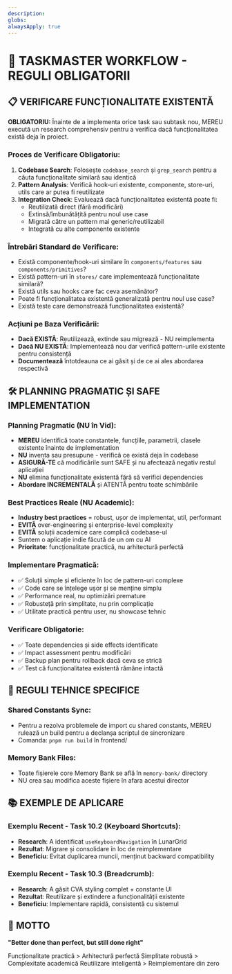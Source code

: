 ```yaml
---
description: 
globs: 
alwaysApply: true
---
```

# 🎯 TASKMASTER WORKFLOW - REGULI OBLIGATORII

## 📋 VERIFICARE FUNCȚIONALITATE EXISTENTĂ

**OBLIGATORIU:** Înainte de a implementa orice task sau subtask nou, MEREU execută un research comprehensiv pentru a verifica dacă funcționalitatea există deja în proiect.

### Proces de Verificare Obligatoriu:
1. **Codebase Search**: Folosește `codebase_search` și `grep_search` pentru a căuta funcționalitate similară sau identică
2. **Pattern Analysis**: Verifică hook-uri existente, componente, store-uri, utils care ar putea fi reutilizate
3. **Integration Check**: Evaluează dacă funcționalitatea existentă poate fi:
   - Reutilizată direct (fără modificări)
   - Extinsă/îmbunătățită pentru noul use case
   - Migrată către un pattern mai generic/reutilizabil
   - Integrată cu alte componente existente

### Întrebări Standard de Verificare:
- Există componente/hook-uri similare în `components/features` sau `components/primitives`?
- Există pattern-uri în `stores/` care implementează funcționalitate similară?
- Există utils sau hooks care fac ceva asemănător?
- Poate fi funcționalitatea existentă generalizată pentru noul use case?
- Există teste care demonstrează funcționalitatea existentă?

### Acțiuni pe Baza Verificării:
- **Dacă EXISTĂ**: Reutilizează, extinde sau migrează - NU reimplementa
- **Dacă NU EXISTĂ**: Implementează nou dar verifică pattern-urile existente pentru consistență
- **Documentează** întotdeauna ce ai găsit și de ce ai ales abordarea respectivă

## 🛠️ PLANNING PRAGMATIC ȘI SAFE IMPLEMENTATION

### Planning Pragmatic (NU în Vid):
- **MEREU** identifică toate constantele, funcțiile, parametrii, clasele existente înainte de implementation
- **NU** inventa sau presupune - verifică ce există deja în codebase
- **ASIGURĂ-TE** că modificările sunt SAFE și nu afectează negativ restul aplicației
- **NU** elimina funcționalitate existentă fără să verifici dependencies
- **Abordare INCREMENTALĂ** și ATENTĂ pentru toate schimbările

### Best Practices Reale (NU Academic):
- **Industry best practices** = robust, ușor de implementat, util, performant
- **EVITĂ** over-engineering și enterprise-level complexity
- **EVITĂ** soluții academice care complică codebase-ul
- Suntem o aplicație indie făcută de un om cu AI
- **Prioritate**: funcționalitate practică, nu arhitectură perfectă

### Implementare Pragmatică:
- ✅ Soluții simple și eficiente în loc de pattern-uri complexe
- ✅ Code care se înțelege ușor și se menține simplu
- ✅ Performance real, nu optimizări premature
- ✅ Robusteță prin simplitate, nu prin complicație
- ✅ Utilitate practică pentru user, nu showcase tehnic

### Verificare Obligatorie:
- ✅ Toate dependencies și side effects identificate
- ✅ Impact assessment pentru modificări
- ✅ Backup plan pentru rollback dacă ceva se strică
- ✅ Test că funcționalitatea existentă rămâne intactă

## 🔧 REGULI TEHNICE SPECIFICE

### Shared Constants Sync:
- Pentru a rezolva problemele de import cu shared constants, MEREU rulează un build pentru a declanșa scriptul de sincronizare
- Comanda: `pnpm run build` în frontend/

### Memory Bank Files:
- Toate fișierele core Memory Bank se află în `memory-bank/` directory
- NU crea sau modifica aceste fișiere în afara acestui director

## 📚 EXEMPLE DE APLICARE

### Exemplu Recent - Task 10.2 (Keyboard Shortcuts):
- **Research**: A identificat `useKeyboardNavigation` în LunarGrid
- **Rezultat**: Migrare și consolidare în loc de reimplementare
- **Beneficiu**: Evitat duplicarea muncii, menținut backward compatibility

### Exemplu Recent - Task 10.3 (Breadcrumb):
- **Research**: A găsit CVA styling complet + constante UI
- **Rezultat**: Reutilizare și extindere a funcționalității existente
- **Beneficiu**: Implementare rapidă, consistentă cu sistemul

## 🎯 MOTTO

**"Better done than perfect, but still done right"**

Funcționalitate practică > Arhitectură perfectă
Simplitate robustă > Complexitate academică
Reutilizare inteligentă > Reimplementare din zero


